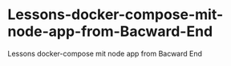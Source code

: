 # Lessons-docker-compose-mit-node-app-from-Bacward-End
Lessons docker-compose mit node app from Bacward End

